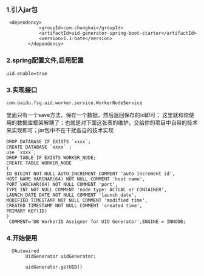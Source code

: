 ### 1.引入jar包

      
```
 <dependency>
            <groupId>com.chungkui</groupId>
            <artifactId>uid-generator-spring-boot-starter</artifactId>
            <version>1.1-bate</version>
        </dependency>
```

        
### 2.spring配置文件,启用配置

  `uid.enable=true  `  

### 3.实现接口     

`com.baidu.fsg.uid.worker.service.WorkerNodeService`

里面只有一个save方法，保存一个数据，然后返回保存的id即可；
这里就和你使用的数据库框架解耦了；也就是对下面这张表的维护，交给你的项目中自带的技术来实现即可；jar包中不在干扰各自的技术实现


```
DROP DATABASE IF EXISTS `xxxx`;
CREATE DATABASE `xxxx` ;
use `xxxx`;
DROP TABLE IF EXISTS WORKER_NODE;
CREATE TABLE WORKER_NODE
(
ID BIGINT NOT NULL AUTO_INCREMENT COMMENT 'auto increment id',
HOST_NAME VARCHAR(64) NOT NULL COMMENT 'host name',
PORT VARCHAR(64) NOT NULL COMMENT 'port',
TYPE INT NOT NULL COMMENT 'node type: ACTUAL or CONTAINER',
LAUNCH_DATE DATE NOT NULL COMMENT 'launch date',
MODIFIED TIMESTAMP NOT NULL COMMENT 'modified time',
CREATED TIMESTAMP NOT NULL COMMENT 'created time',
PRIMARY KEY(ID)
)
 COMMENT='DB WorkerID Assigner for UID Generator',ENGINE = INNODB;
```


### 4.开始使用


     
```
  @Autowired
       UidGenerator uidGenerator;
       
       uidGenerator.getUID()
```
